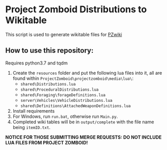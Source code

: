 # Project Zomboid Distributions to Wikitable

This script is used to generate wikitable files for [PZwiki](pzwiki.net)

## How to use this repository:
Requires python3.7 and tqdm

1. Create the `resources` folder and put the following lua files into it, all are found within `ProjectZomboid\projectzomboid\media\lua\`:
   - `shared\Distributions.lua`
   - `shared\ProceduralDistributions.lua`
   - `shared\Foraging\forageDefinitions.lua`
   - `server\Vehicles\VehicleDistributions.lua`
   - `shared\Definitions\AttachedWeaponDefinitions.lua`
2. Install requirements
3. For Windows, run `run.bat`, otherwise run `Main.py`.
4. Completed wiki tables will be in `output/complete` with the file name being `itemID.txt`.

**NOTICE FOR THOSE SUBMITTING MERGE REQUESTS: DO NOT INCLUDE LUA FILES FROM PROJECT ZOMBOID!**

